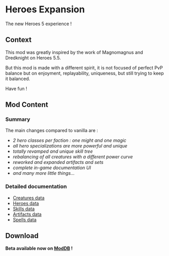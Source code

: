 # Heroes Expansion

The new Heroes 5 experience !

## Context

This mod was greatly inspired by the work of Magnomagnus and Dredknight on Heroes 5.5.

But this mod is made with a different spirit, it is not focused of perfect PvP balance but on enjoyment, replayability, uniqueness, but still trying to keep it balanced.

Have fun !

## Mod Content

### Summary

The main changes compared to vanilla are :
- *2 hero classes per faction : one might and one magic*
- *all hero specializations are more powerful and unique*
- *totally revamped and unique skill tree*
- *rebalancing of all creatures with a different power curve*
- *reworked and expanded artifacts and sets*
- *complete in-game documentation UI*
- *and many more little things...*

### Detailed documentation

- [Creatures data](doc/CREATURES.md)
- [Heroes data](doc/HEROES.md)
- [Skills data](doc/SKILLS.md)
- [Artifacts data](doc/ARTIFACTS.md)
- [Spells data](doc/SPELLS.md)

## Download

**Beta available now on [ModDB](https://www.moddb.com/mods/h5x) !**
